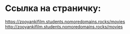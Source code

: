 # Ссылка на страничку:
https://zooyankifilm.students.nomoredomains.rocks/movies
http://zooyankifilm.students.nomoredomains.rocks/movies
